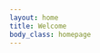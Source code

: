 ```yaml
---
layout: home
title: Welcome
body_class: homepage
---
```


<style>
  .site-name {	 
    margin-top: -10px;
   	   
  } 
</style>
